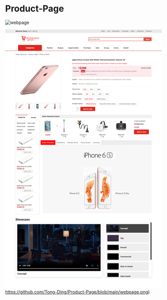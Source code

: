 # Product-Page

![webpage]()

![你刚复制的图片路径](https://github.com/Tong-Ding/Product-Page/blob/main/webpage.png)https://github.com/Tong-Ding/Product-Page/blob/main/webpage.png)
